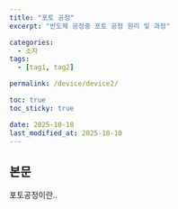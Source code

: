 ```yaml
---
title: "포토 공정"
excerpt: "반도체 공정중 포토 공정 원리 및 과정"

categories:
  - 소자
tags:
  - [tag1, tag2]

permalink: /device/device2/

toc: true
toc_sticky: true

date: 2025-10-10
last_modified_at: 2025-10-10
---
```


## 본문

포토공정이란..








